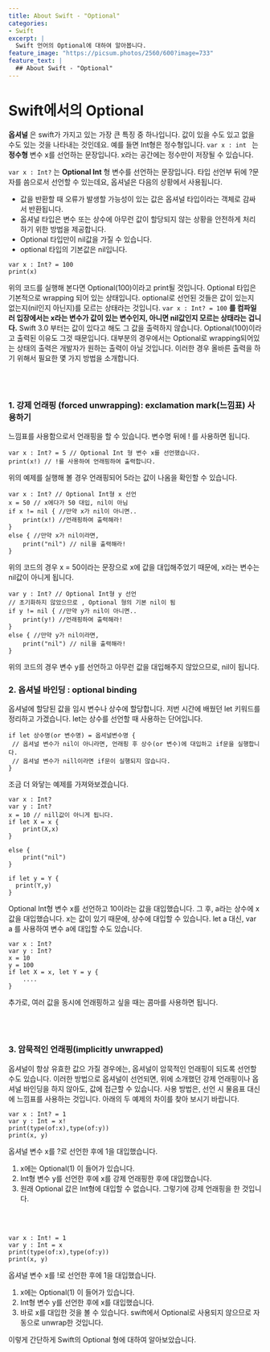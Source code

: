 ```yaml
---
title: About Swift - "Optional"
categories:
- Swift
excerpt: |
  Swift 언어의 Optional에 대하여 알아봅니다.
feature_image: "https://picsum.photos/2560/600?image=733"
feature_text: |
  ## About Swift - "Optional"
---
```

# Swift에서의 Optional
__옵셔널__ 은 swift가 가지고 있는 가장 큰 특징 중 하나입니다.
값이 있을 수도 있고 없을 수도 있는 것을 나타내는 것인데요.
예를 들면 Int형은 정수형입니다. ```var x : int ``` 는 __정수형__ 변수 x를 선언하는 문장입니다. x라는 공간에는 정수만이 저장될 수 있습니다. 

```var x : Int?``` 는 __Optional Int__ 형 변수를 선언하는 문장입니다. 타입 선언부 뒤에 ?문자를 씀으로서 선언할 수 있는데요, 옵셔널은 다음의 상황에서 사용됩니다.
* 값을 반환할 때 오류가 발생할 가능성이 있는 값은 옵셔널 타입이라는 객체로 감싸서 반환됩니다.
* 옵셔널 타입은 변수 또는 상수에 아무런 값이 할당되지 않는 상황을 안전하게 처리하기 위한 방법을 제공합니다.
* Optional 타입만이 nil값을 가질 수 있습니다.
* optional 타입의 기본값은 nil입니다.

```
var x : Int? = 100
print(x)
```

위의 코드를 실행해 본다면 Optional(100)이라고 print될 것입니다. Optional 타입은 기본적으로 wrapping 되어 있는 상태입니다. optional로 선언된 것들은 값이 있는지 없는지(nil인지 아닌지)를 모르는 상태라는 것입니다.
``` var x : Int? = 100 ``` __를 컴파일러 입장에서는 x라는 변수가 값이 있는 변수인지, 아니면 nil값인지 모르는 상태라는 겁니다.__ Swift 3.0 부터는 값이 있다고 해도 그 값을 출력하지 않습니다.  Optional(100)이라고 출력된 이유도 그것 때문입니다.
대부분의 경우에서는 Optional로 wrapping되어있는 상태의 출력은 개발자가 원하는 출력이 아닐 것입니다. 이러한 경우 올바른 출력을 하기 위해서 필요한 몇 가지 방법을 소개합니다.

<br>
<br>

### 1. 강제 언래핑 (forced unwrapping): exclamation mark(느낌표) 사용하기
느낌표를 사용함으로서 언래핑을 할 수 있습니다. 변수명 뒤에 ! 를 사용하면 됩니다. 

```
var x : Int? = 5 // Optional Int 형 변수 x를 선언했습니다.
print(x!) // !를 사용하여 언래핑하여 출력합니다.
```
위의 예제를 실행해 볼 경우 언래핑되어 5라는 값이 나옴을 확인할 수 있습니다.

```
var x : Int? // Optional Int형 x 선언
x = 50 // x에다가 50 대입, nil이 아님
if x != nil { //만약 x가 nil이 아니면..
	print(x!) //언래핑하여 출력해라!
}
else { //만약 x가 nil이라면, 
	print("nil") // nil을 출력해라!
}
```
위의 코드의 경우 x = 50이라는 문장으로 x에 값을 대입해주었기 때문에, x라는 변수는 nil값이 아니게 됩니다.

```
var y : Int? // Optional Int형 y 선언
// 초기화하지 않았으므로 , Optional 형의 기본 nil이 됨
if y != nil { //만약 y가 nil이 아니면..
	print(y!) //언래핑하여 출력해라!
}
else { //만약 y가 nil이라면, 
	print("nil") // nil을 출력해라!
}
```
위의 코드의 경우 변수 y를 선언하고 아무런 값을 대입해주지 않았으므로, nil이 됩니다.

### 2. 옵셔널 바인딩 : optional binding
옵셔널에 할당된 값을 임시 변수나 상수에 할당합니다.
저번 시간에 배웠던 let 키워드를 정리하고 가겠습니다. let는 상수를 선언할 때 사용하는 단어입니다.

```
if let 상수명(or 변수명) = 옵셔널변수명 {
 // 옵셔널 변수가 nil이 아니라면, 언래핑 후 상수(or 변수)에 대입하고 if문을 실행합니다.
 // 옵셔널 변수가 nill이라면 if문이 실행되지 않습니다.
}
```

조금 더 와닿는 예제를 가져와보겠습니다.

```
var x : Int?
var y : Int?
x = 10 // nill값이 아니게 됩니다.
if let X = x {
	print(X,x)
}

else {
	print("nil")
}

if let y = Y {
  print(Y,y)
}
```

Optional Int형 변수 x를 선언하고 10이라는 값을 대입했습니다.
그 후, a라는 상수에 x값을 대입했습니다. x는 값이 있기 때문에, 상수에 대입할 수 있습니다. let a 대신, var a 를 사용하여 변수 a에 대입할 수도 있습니다.

```
var x : Int?
var y : Int?
x = 10 
y = 100
if let X = x, let Y = y {
	....
}
```
추가로, 여러 값을 동시에 언래핑하고 싶을 때는 콤마를 사용하면 됩니다.

<br>
<br>

### 3. 암묵적인 언래핑(implicitly unwrapped)
옵셔널이 항상 유효한 값으 가질 경우에는, 옵셔널이 암묵적인 언래핑이 되도록 선언할 수도 있습니다.
이러한 방법으로 옵셔널이 선언되면, 위에 소개했던 강제 언래핑이나 옵셔널 바인딩을 하지 않아도, 값에 접근할 수 있습니다. 
사용 방법은, 선언 시 물음표 대신에 느낌표를 사용하는 것입니다.
아래의 두 예제의 차이를 찾아 보시기 바랍니다.

```
var x : Int? = 1
var y : Int = x!
print(type(of:x),type(of:y))
print(x, y)
```
옵셔널 변수 x를 ?로 선언한 후에 1을 대입했습니다.
1. x에는 Optional(1) 이 들어가 있습니다.
2. Int형 변수 y를 선언한 후에 x를 강제 언래핑한 후에 대입했습니다.
3. 원래 Optional 값은 Int형에 대입할 수 없습니다. 그렇기에 강제 언래핑을 한 것입니다.

<br>
<br>

```
var x : Int! = 1
var y : Int = x
print(type(of:x),type(of:y))
print(x, y)
```
옵셔널 변수 x를 !로 선언한 후에 1을 대입했습니다.
1. x에는 Optional(1) 이 들어가 있습니다.
2. Int형 변수 y를 선언한 후에 x를 대입했습니다.
3. 바로 x를 대입한 것을 볼 수 있습니다. swift에서 Optional로 사용되지 않으므로 자동으로 unwrap한 것입니다.

이렇게 간단하게 Swift의 Optional 형에 대하여 알아보았습니다. 